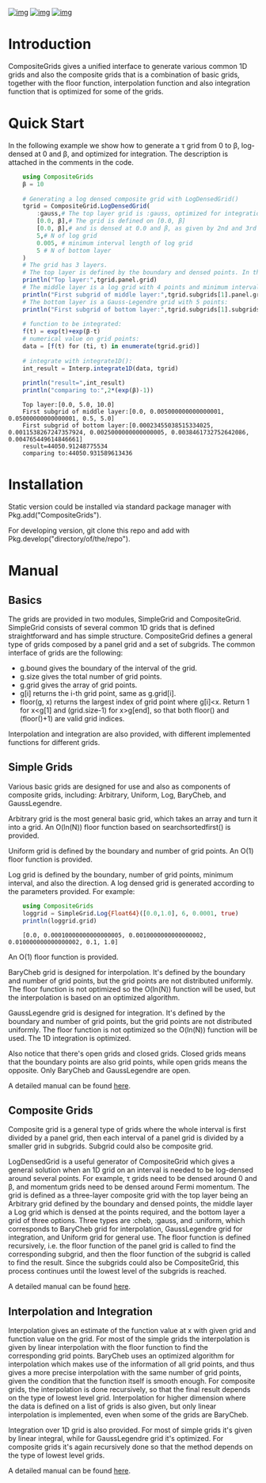 [![img](https://img.shields.io/badge/docs-dev-blue.svg)](https://numericaleft.github.io/CompositeGrids.jl/dev/)
[![img](https://github.com/numericaleft/CompositeGrids.jl/workflows/CI/badge.svg)](https://github.com/numericaleft/CompositeGrids.jl/actions)
[![img](https://codecov.io/gh/numericalEFT/CompositeGrids.jl/branch/main/graph/badge.svg?token=WN6HO1XASY)](https://codecov.io/gh/numericaleft/CompositeGrids.jl)


# Introduction

CompositeGrids gives a unified interface to generate various common 1D grids
and also the composite grids that is a combination of basic grids,
together with the floor function, interpolation function and also integration function
that is optimized for some of the grids.


# Quick Start

In the following example we show how to generate a &tau; grid from 0 to &beta;, log-densed at 0 and &beta;,
and optimized for integration. The description is attached in the comments in the code.

```julia
    using CompositeGrids
    β = 10
    
    # Generating a log densed composite grid with LogDensedGrid()
    tgrid = CompositeGrid.LogDensedGrid(
        :gauss,# The top layer grid is :gauss, optimized for integration. For interpolation use :cheb
        [0.0, β],# The grid is defined on [0.0, β]
        [0.0, β],# and is densed at 0.0 and β, as given by 2nd and 3rd parameter.
        5,# N of log grid
        0.005, # minimum interval length of log grid
        5 # N of bottom layer
    )
    # The grid has 3 layers.
    # The top layer is defined by the boundary and densed points. In this case its:
    println("Top layer:",tgrid.panel.grid)
    # The middle layer is a log grid with 4 points and minimum interval length 0.001:
    println("First subgrid of middle layer:",tgrid.subgrids[1].panel.grid)
    # The bottom layer is a Gauss-Legendre grid with 5 points:
    println("First subgrid of bottom layer:",tgrid.subgrids[1].subgrids[1].grid)
    
    # function to be integrated:
    f(t) = exp(t)+exp(β-t)
    # numerical value on grid points:
    data = [f(t) for (ti, t) in enumerate(tgrid.grid)]
    
    # integrate with integrate1D():
    int_result = Interp.integrate1D(data, tgrid)
    
    println("result=",int_result)
    println("comparing to:",2*(exp(β)-1))
```

```
    Top layer:[0.0, 5.0, 10.0]
    First subgrid of middle layer:[0.0, 0.005000000000000001, 0.05000000000000001, 0.5, 5.0]
    First subgrid of bottom layer:[0.00023455038515334025, 0.0011538267247357924, 0.0025000000000000005, 0.0038461732752642086, 0.004765449614846661]
    result=44050.91248775534
    comparing to:44050.931589613436
```

# Installation

Static version could be installed via standard package manager with Pkg.add("CompositeGrids").

For developing version, git clone this repo and add with Pkg.develop("directory/of/the/repo").


# Manual


## Basics

The grids are provided in two modules, SimpleGrid and CompositeGrid. SimpleGrid consists of several
common 1D grids that is defined straightforward and has simple structure. CompositeGrid defines a
general type of grids composed by a panel grid and a set of subgrids. The common interface of grids
are the following:

-   g.bound gives the boundary of the interval of the grid.
-   g.size gives the total number of grid points.
-   g.grid gives the array of grid points.
-   g[i] returns the i-th grid point, same as g.grid[i].
-   floor(g, x) returns the largest index of grid point where g[i]<x. Return 1 for x<g[1] and (grid.size-1) for x>g[end], so that both floor() and (floor()+1) are valid grid indices.

Interpolation and integration are also provided, with different implemented functions for different grids.


## Simple Grids

Various basic grids are designed for use and also as components of composite grids, including:
Arbitrary, Uniform, Log, BaryCheb, and GaussLegendre.

Arbitrary grid is the most general basic grid, which takes an array and turn it into a grid.
An O(ln(N)) floor function based on searchsortedfirst() is provided.

Uniform grid is defined by the boundary and number of grid points.
An O(1) floor function is provided.

Log grid is defined by the boundary, number of grid points, minimum interval, and also the direction.
A log densed grid is generated according to the parameters provided.
For example:

```julia
    using CompositeGrids
    loggrid = SimpleGrid.Log{Float64}([0.0,1.0], 6, 0.0001, true)
    println(loggrid.grid)
```
```
    [0.0, 0.00010000000000000005, 0.0010000000000000002, 0.010000000000000002, 0.1, 1.0]
```

An O(1) floor function is provided.

BaryCheb grid is designed for interpolation. It's defined by the boundary and number of grid points,
but the grid points are not distributed uniformly. The floor function is not optimized
so the O(ln(N)) function will be used, but the interpolation is based on an optimized algorithm.

GaussLegendre grid is designed for integration. It's defined by the boundary and number of grid points,
but the grid points are not distributed uniformly. The floor function is not optimized
so the O(ln(N)) function will be used. The 1D integration is optimized.

Also notice that there's open grids and closed grids. Closed grids means that the boundary points are
also grid points, while open grids means the opposite. Only BaryCheb and GaussLegendre are open.

A detailed manual can be found [here](https://numericaleft.github.io/CompositeGrids.jl/dev/lib/simple/).


## Composite Grids

Composite grid is a general type of grids where the whole interval is first divided by a panel grid,
then each interval of a panel grid is divided by a smaller grid in subgrids. Subgrid could also be
composite grid.

LogDensedGrid is a useful generator of CompositeGrid which gives a general solution when an 1D grid on an
interval is needed to be log-densed around several points. For example, &tau; grids need to be densed around
0 and &beta;, and momentum grids need to be densed around Fermi momentum.
The grid is defined as a three-layer composite grid with the top layer being an Arbitrary grid defined by
the boundary and densed points, the middle layer a Log grid which is densed at the points required, and the
bottom layer a grid of three options. Three types are :cheb, :gauss, and :uniform, which corresponds to
BaryCheb grid for interpolation, GaussLegendre grid for integration, and Uniform grid for general use.
The floor function is defined recursively, i.e. the floor function of the panel grid is called to find the
corresponding subgrid, and then the floor function of the subgrid is called to find the result. Since the
subgrids could also be CompositeGrid, this process continues until the lowest level of the subgrids is reached.

A detailed manual can be found [here](https://numericaleft.github.io/CompositeGrids.jl/dev/lib/composite/).


## Interpolation and Integration

Interpolation gives an estimate of the function value at x with given grid and function value on the grid.
For most of the simple grids the interpolation is given by linear interpolation with the floor function to find
the corresponding grid points. BaryCheb uses an optimized algorithm for interpolation which makes use of the information
of all grid points, and thus gives a more precise interpolation with the same number of grid points, given the condition that
the function itself is smooth enough. For composite grids, the interpolation is done recursively, so that the final result
depends on the type of lowest level grid. Interpolation for higher dimension where the data is defined on a list of grids is also
given, but only linear interpolation is implemented, even when some of the grids are BaryCheb.

Integration over 1D grid is also provided. For most of simple grids it's given by linear integral, while for GaussLegendre grid it's
optimized. For composite grids it's again recursively done so that the method depends on the type of lowest level grids.

A detailed manual can be found [here](https://numericaleft.github.io/CompositeGrids.jl/dev/lib/interpolate/).